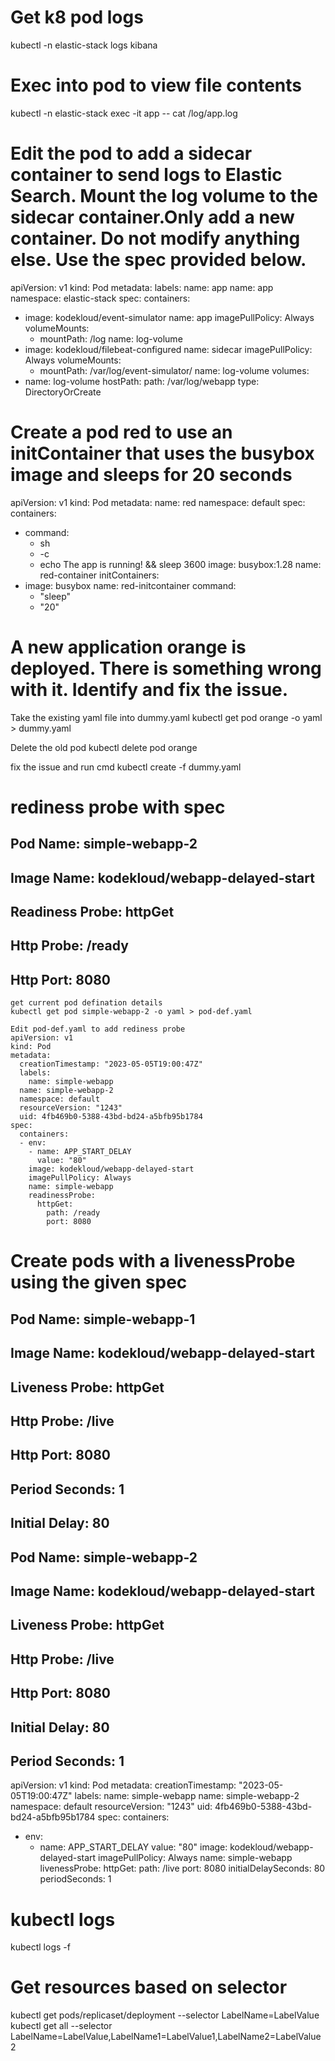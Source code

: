 # Get k8 pod logs
  kubectl -n elastic-stack logs kibana

# Exec into pod to view file contents
  kubectl -n elastic-stack exec -it app -- cat /log/app.log

# Edit the pod to add a sidecar container to send logs to Elastic Search. Mount the log volume to the sidecar container.Only add a new container. Do not modify anything else. Use the spec provided below.

apiVersion: v1 
kind: Pod 
metadata:
  labels:
    name: app
  name: app
  namespace: elastic-stack 
spec:
  containers:
  - image: kodekloud/event-simulator
    name: app
    imagePullPolicy: Always
    volumeMounts:
    - mountPath: /log
      name: log-volume
  - image: kodekloud/filebeat-configured
    name: sidecar
    imagePullPolicy: Always
    volumeMounts:
    - mountPath: /var/log/event-simulator/
      name: log-volume
  volumes:
  - name: log-volume
    hostPath:
      path: /var/log/webapp
      type: DirectoryOrCreate


# Create a pod red to use an initContainer that uses the busybox image and sleeps for 20 seconds
apiVersion: v1
kind: Pod
metadata:
  name: red
  namespace: default
spec:
  containers:
  - command:
    - sh
    - -c
    - echo The app is running! && sleep 3600
    image: busybox:1.28
    name: red-container
  initContainers:
  - image: busybox
    name: red-initcontainer
    command: 
      - "sleep"
      - "20"


# A new application orange is deployed. There is something wrong with it. Identify and fix the issue.
  Take the existing yaml file into dummy.yaml
  kubectl get pod orange -o yaml > dummy.yaml

  Delete the old pod
  kubectl delete pod orange

  fix the issue and run cmd
  kubectl create -f dummy.yaml 

# rediness probe with spec 
  ## Pod Name: simple-webapp-2
  ## Image Name: kodekloud/webapp-delayed-start
  ## Readiness Probe: httpGet
  ## Http Probe: /ready
  ## Http Port: 8080

    get current pod defination details
    kubectl get pod simple-webapp-2 -o yaml > pod-def.yaml

    Edit pod-def.yaml to add rediness probe
    apiVersion: v1
    kind: Pod
    metadata:
      creationTimestamp: "2023-05-05T19:00:47Z"
      labels:
        name: simple-webapp
      name: simple-webapp-2
      namespace: default
      resourceVersion: "1243"
      uid: 4fb469b0-5388-43bd-bd24-a5bfb95b1784
    spec:
      containers:
      - env:
        - name: APP_START_DELAY
          value: "80"
        image: kodekloud/webapp-delayed-start
        imagePullPolicy: Always
        name: simple-webapp
        readinessProbe: 
          httpGet:
            path: /ready
            port: 8080

# Create pods with a livenessProbe using the given spec
  ## Pod Name: simple-webapp-1
  ## Image Name: kodekloud/webapp-delayed-start
  ## Liveness Probe: httpGet
  ## Http Probe: /live
  ## Http Port: 8080
  ## Period Seconds: 1
  ## Initial Delay: 80
  ## Pod Name: simple-webapp-2
  ## Image Name: kodekloud/webapp-delayed-start
  ## Liveness Probe: httpGet
  ## Http Probe: /live
  ## Http Port: 8080
  ## Initial Delay: 80
  ## Period Seconds: 1

apiVersion: v1
kind: Pod
metadata:
  creationTimestamp: "2023-05-05T19:00:47Z"
  labels:
    name: simple-webapp
  name: simple-webapp-2
  namespace: default
  resourceVersion: "1243"
  uid: 4fb469b0-5388-43bd-bd24-a5bfb95b1784
spec:
  containers:
  - env:
    - name: APP_START_DELAY
      value: "80"
    image: kodekloud/webapp-delayed-start
    imagePullPolicy: Always
    name: simple-webapp
    livenessProbe: 
      httpGet:
        path: /live
        port: 8080
      initialDelaySeconds: 80
      periodSeconds: 1

# kubectl logs
  kubectl logs -f <podname> <containerNAme>

# Get resources based on selector
  kubectl get pods/replicaset/deployment --selector LabelName=LabelValue
  kubectl get all --selector LabelName=LabelValue,LabelName1=LabelValue1,LabelName2=LabelValue2